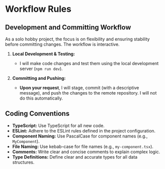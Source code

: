 # Workflow Rules

## Development and Committing Workflow

As a solo hobby project, the focus is on flexibility and ensuring stability before committing changes. The workflow is interactive.

1.  **Local Development & Testing:**
    *   I will make code changes and test them using the local development server (`npm run dev`).

2.  **Committing and Pushing:**
    *   **Upon your request**, I will stage, commit (with a descriptive message), and push the changes to the remote repository. I will not do this automatically.

## Coding Conventions

*   **TypeScript:** Use TypeScript for all new code.
*   **ESLint:** Adhere to the ESLint rules defined in the project configuration.
*   **Component Naming:** Use PascalCase for component names (e.g., `MyComponent`).
*   **File Naming:** Use kebab-case for file names (e.g., `my-component.tsx`).
*   **Comments:** Write clear and concise comments to explain complex logic.
*   **Type Definitions:** Define clear and accurate types for all data structures.
